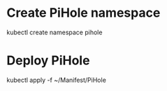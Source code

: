 # Create PiHole namespace
kubectl create namespace pihole

# Deploy PiHole
kubectl apply -f ~/Manifest/PiHole